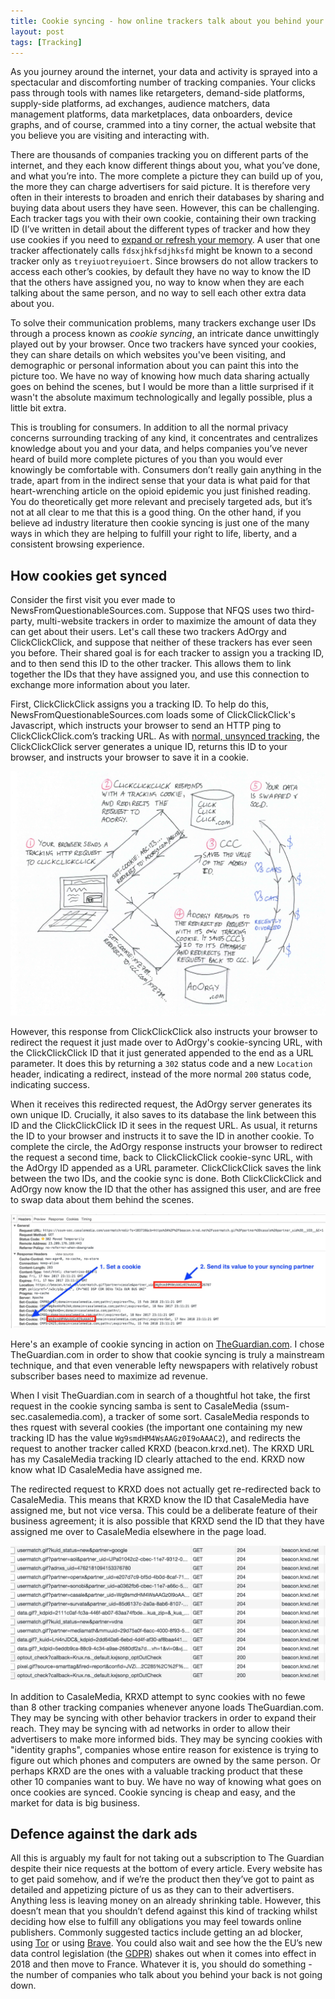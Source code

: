 ```yaml
---
title: Cookie syncing - how online trackers talk about you behind your back
layout: post
tags: [Tracking]
---
```

As you journey around the internet, your data and activity is sprayed into a spectacular and discomforting number of tracking companies. Your clicks pass through tools with names like retargeters, demand-side platforms, supply-side platforms, ad exchanges, audience matchers, data management platforms, data marketplaces, data onboarders, device graphs, and of course, crammed into a tiny corner, the actual website that you believe you are visiting and interacting with.

There are thousands of companies tracking you on different parts of the internet, and they each know different things about you, what you’ve done, and what you’re into. The more complete a picture they can build up of you, the more they can charge advertisers for said picture. It is therefore very often in their interests to broaden and enrich their databases by sharing and buying data about users they have seen. However, this can be challenging. Each tracker tags you with their own cookie, containing their own tracking ID (I’ve written in detail about the different types of tracker and how they use cookies if you need to [expand or refresh your memory](https://robertheaton.com/2017/11/20/how-does-online-tracking-actually-work/). A user that one tracker affectionately calls `fdsxjhkfsdjhksfd` might be known to a second tracker only as `treyiuotreyuioert`. Since browsers do not allow trackers to access each other’s cookies, by default they have no way to know the ID that the others have assigned you, no way to know when they are each talking about the same person, and no way to sell each other extra data about you.

To solve their communication problems, many trackers exchange user IDs through a process known as *cookie syncing*, an intricate dance unwittingly played out by your browser. Once two trackers have synced your cookies, they can share details on which websites you've been visiting, and demographic or personal information about you can paint this into the picture too. We have no way of knowing how much data sharing actually goes on behind the scenes, but I would be more than a little surprised if it wasn't the absolute maximum technologically and legally possible, plus a little bit extra.

This is troubling for consumers. In addition to all the normal privacy concerns surrounding tracking of any kind, it concentrates and centralizes knowledge about you and your data, and helps companies you’ve never heard of build more complete pictures of you than you would ever knowingly be comfortable with. Consumers don’t really gain anything in the trade, apart from in the indirect sense that your data is what paid for that heart-wrenching article on the opioid epidemic you just finished reading. You do theoretically get more relevant and precisely targeted ads, but it’s not at all clear to me that this is a good thing. On the other hand, if you believe ad industry literature then cookie syncing is just one of the many ways in which they are helping to fulfill your right to life, liberty, and a consistent browsing experience.

## How cookies get synced

Consider the first visit you ever made to NewsFromQuestionableSources.com. Suppose that NFQS uses two third-party, multi-website trackers in order to maximize the amount of data they can get about their users. Let's call these two trackers AdOrgy and ClickClickClick, and suppose that neither of these trackers has ever seen you before. Their shared goal is for each tracker to assign you a tracking ID, and to then send this ID to the other tracker. This allows them to link together the IDs that they have assigned you, and use this connection to exchange more information about you later.

First, ClickClickClick assigns you a tracking ID. To help do this, NewsFromQuestionableSources.com loads some of ClickClickClick's Javascript, which instructs your browser to send an HTTP ping to ClickClickClick.com’s tracking URL. As with [normal, unsynced tracking](https://robertheaton.com/2017/11/20/how-does-online-tracking-actually-work/), the ClickClickClick server generates a unique ID, returns this ID to your browser, and instructs your browser to save it in a cookie.

<p align="center">
<img src="/images/cookie-syncing-main.jpg" />
</p>

However, this response from ClickClickClick also instructs your browser to redirect the request it just made over to AdOrgy's cookie-syncing URL, with the ClickClickClick ID that it just generated appended to the end as a URL parameter. It does this by returning a `302` status code and a new `Location` header, indicating a redirect, instead of the more normal `200` status code, indicating success.

When it receives this redirected request, the AdOrgy server generates its own unique ID. Crucially, it also saves to its database the link between this ID and the ClickClickClick ID it sees in the request URL. As usual, it returns the ID to your browser and instructs it to save the ID in another cookie. To complete the circle, the AdOrgy response instructs your browser to redirect the request a second time, back to ClickClickClick cookie-sync URL, with the AdOrgy ID appended as a URL parameter. ClickClickClick saves the link between the two IDs, and the cookie sync is done. Both ClickClickClick and AdOrgy now know the ID that the other has assigned this user, and are free to swap data about them behind the scenes.

<p align="center">
<img src="/images/cookie-syncing-1.jpg" />
</p>

Here's an example of cookie syncing in action on [TheGuardian.com](https://theguardian.com). I chose TheGuardian.com in order to show that cookie syncing is truly a mainstream technique, and that even venerable lefty newspapers with relatively robust subscriber bases need to maximize ad revenue.

When I visit TheGuardian.com in search of a thoughtful hot take, the first request in the cookie syncing samba is sent to CasaleMedia (ssum-sec.casalemedia.com), a tracker of some sort. CasaleMedia responds to thes rquest with several cookies (the important one containing my new tracking ID has the value `Wg9smdHM4WsAAGz0I9oAAAC2`), and redirects the request to another tracker called KRXD (beacon.krxd.net). The KRXD URL has my CasaleMedia tracking ID clearly attached to the end. KRXD now know what ID CasaleMedia have assigned me.

The redirected request to KRXD does not actually get re-redirected back to CasaleMedia. This means that KRXD know the ID that CasaleMedia have assigned me, but not vice versa. This could be a deliberate feature of their business agreement; it is also possible that KRXD send the ID that they have assigned me over to CasaleMedia elsewhere in the page load.

<p align="center">
<img src="/images/cookie-syncing-lots.jpg" />
</p>

In addition to CasaleMedia, KRXD attempt to sync cookies with no fewe than 8 other tracking companies whenever anyone loads TheGuardian.com. They may be syncing with other behavior trackers in order to expand their reach. They may be syncing with ad networks in order to allow their advertisers to make more informed bids. They may be syncing cookies with "identity graphs", companies whose entire reason for existence is trying to figure out which phones and computers are owned by the same person. Or perhaps KRXD are the ones with a valuable tracking product that these other 10 companies want to buy. We have no way of knowing what goes on once cookies are synced. Cookie syncing is cheap and easy, and the market for data is big business.

## Defence against the dark ads

All this is arguably my fault for not taking out a subscription to The Guardian despite their nice requests at the bottom of every article. Every website has to get paid somehow, and if we’re the product then they’ve got to paint as detailed and appetizing picture of us as they can to their advertisers. Anything less is leaving money on an already shrinking table. However, this doesn’t mean that you shouldn’t defend against this kind of tracking whilst deciding how else to fulfill any obligations you may feel towards online publishers. Commonly suggested tactics include getting an ad blocker, using [Tor](https://www.torproject.org/) or using [Brave](https://brave.com/). You could also wait and see how the the EU’s new data control legislation (the [GDPR](https://en.wikipedia.org/wiki/General_Data_Protection_Regulation)) shakes out when it comes into effect in 2018 and then move to France. Whatever it is, you should do something - the number of companies who talk about you behind your back is not going down.
